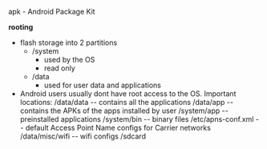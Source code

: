 apk - Android Package Kit


**rooting**
- flash storage into 2 partitions
	- /system
		- used by the OS
		- read only
	- /data
		- used for user data and applications
- Android users usually dont have root access to the OS. 
Important locations:
	/data/data -- contains all the applications 
	/data/app -- contains the APKs of the apps installed by user
	/system/app -- preinstalled applications
	/system/bin -- binary files
	/etc/apns-conf.xml -- default Access Point Name configs for Carrier networks
	/data/misc/wifi -- wifi configs
	/sdcard
	